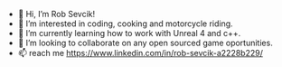 - 👋 Hi, I’m Rob Sevcik!
- 👀 I’m interested in coding, cooking and motorcycle riding.
- 🌱 I’m currently learning how to work with Unreal 4 and c++.
- 💞️ I’m looking to collaborate on any open sourced game oportunities.
- 📫 reach me  https://www.linkedin.com/in/rob-sevcik-a2228b229/

<!---
robsevcik/robsevcik is a ✨ special ✨ repository because its `README.md` (this file) appears on your GitHub profile.
You can click the Preview link to take a look at your changes.
--->
